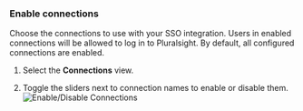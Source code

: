 ### Enable connections

Choose the connections to use with your SSO integration. Users in enabled connections will be allowed to log in to Pluralsight. By default, all configured connections are enabled.

1. Select the **Connections** view.

2. Toggle the sliders next to connection names to enable or disable them.
![Enable/Disable Connections](https://auth0.com/docs/media/articles/dashboard/sso-integrations/dashboard-integrations-sso-create_view-connections.png)